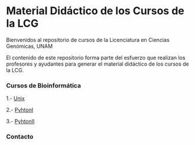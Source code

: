 # Material Didáctico de los Cursos de la LCG

Bienvenidos al repositorio de cursos de la Licenciatura en Ciencias Genómicas, UNAM

El contenido de este repositorio forma parte del esfuerzo que realizan los profesores y ayudantes para generar el material didáctico de los cursos de la LCG.



### Cursos de Bioinformática


1.- [Unix](unix/README.md)

2.- [PyhtonI](pythonI/README.md)

3.- [PyhtonII](pythonII/README.md)







### Contacto


